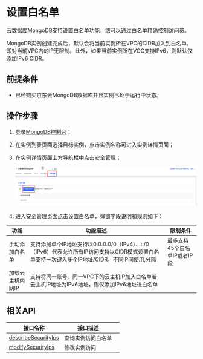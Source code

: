 # 设置白名单

云数据库MongoDB支持设置白名单功能，您可以通过白名单精确控制访问员。

MongoDB实例创建完成后，默认会将当前实例所在VPC的CIDR加入到白名单，即对当前VPC内的IP无限制。此外，如果当前实例所在VOC支持IPv6，则默认仅添加IPv6 CIDR。



## 前提条件

- 已经购买京东云MongoDB数据库并且实例已处于运行中状态。



## 操作步骤

1. 登录[MongoDB控制台](https://mongodb-console.jdcloud.com/mongodb)；

2. 在实例列表页面选择目标实例，点击实例名称可进入实例详情页面；

3. 在实例详情页面上方导航栏中点击安全管理；

   ![img](../../../../image/mongodb/setWhiteList.png)

4. 进入安全管理页面点击设置白名单，弹窗字段说明和规则如下：

| 功能             | 功能描述                                                     | 限制条件                     |
| ---------------- | ------------------------------------------------------------ | ---------------------------- |
| 手动添加白名单   | 支持添加单个IP地址支持以0.0.0.0/0（IPv4）、::/0（IPv6）代表允许所有IP访问支持以CIDR模式设置白名单支持一次键入多个IP地址/CIDR，不同IP间使用,分隔 | 最多支持45个白名单IP或者IP段 |
| 加载云主机内网IP | 支持将同一账号、同一VPC下的云主机IP加入白名单若云主机IP地址为IPv6地址，则仅添加IPv6地址进白名单 |                              |



## 相关API

| 接口名称                                                     | 接口描述           |      |
| ------------------------------------------------------------ | ------------------ | ---- |
| [describeSecurityIps](../../../../API/JCS-for-MongoDB/Security-Management/describeSecurityIps.md) | 查询实例访问白名单 |      |
| [modifySecurityIps](../../../../API/JCS-for-MongoDB/Security-Management/modifySecurityIps.md) | 修改实例访问       |      |